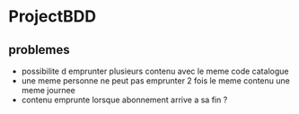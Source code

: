 # ProjectBDD

## problemes
* possibilite d emprunter plusieurs contenu avec le meme code catalogue
* une meme personne ne peut pas emprunter 2 fois le meme contenu une meme journee
* contenu emprunte lorsque abonnement arrive a sa fin ?